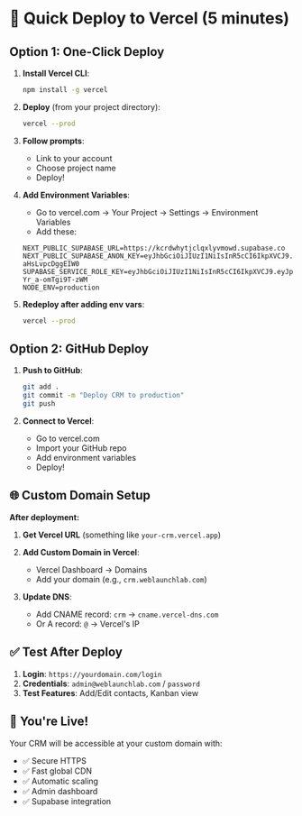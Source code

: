 # 🚀 Quick Deploy to Vercel (5 minutes)

## Option 1: One-Click Deploy

1. **Install Vercel CLI**:
   ```bash
   npm install -g vercel
   ```

2. **Deploy** (from your project directory):
   ```bash
   vercel --prod
   ```

3. **Follow prompts**:
   - Link to your account
   - Choose project name
   - Deploy!

4. **Add Environment Variables**:
   - Go to vercel.com → Your Project → Settings → Environment Variables
   - Add these:
   ```
   NEXT_PUBLIC_SUPABASE_URL=https://kcrdwhytjclqxlyvmowd.supabase.co
   NEXT_PUBLIC_SUPABASE_ANON_KEY=eyJhbGciOiJIUzI1NiIsInR5cCI6IkpXVCJ9.eyJpc3MiOiJzdXBhYmFzZSIsInJlZiI6ImtjcmR3aHl0amNscXhseXZtb3dkIiwicm9sZSI6ImFub24iLCJpYXQiOjE3NTQ1MDkzNTYsImV4cCI6MjA3MDA4NTM1Nn0.SXgOgImK9bt4goKllLFP5kIlzRnb-aHsLvpcDggEIW0
   SUPABASE_SERVICE_ROLE_KEY=eyJhbGciOiJIUzI1NiIsInR5cCI6IkpXVCJ9.eyJpc3MiOiJzdXBhYmFzZSIsInJlZiI6ImtjcmR3aHl0amNscXhseXZtb3dkIiwicm9sZSI6InNlcnZpY2Vfcm9sZSIsImlhdCI6MTc1NDUwOTM1NiwiZXhwIjoyMDcwMDg1MzU2fQ.tw11bdHIydN4fO2H67SvYhGQiy-Yr_a-omTgi9T-zWM
   NODE_ENV=production
   ```

5. **Redeploy after adding env vars**:
   ```bash
   vercel --prod
   ```

## Option 2: GitHub Deploy

1. **Push to GitHub**:
   ```bash
   git add .
   git commit -m "Deploy CRM to production"
   git push
   ```

2. **Connect to Vercel**:
   - Go to vercel.com
   - Import your GitHub repo
   - Add environment variables
   - Deploy!

## 🌐 Custom Domain Setup

**After deployment:**

1. **Get Vercel URL** (something like `your-crm.vercel.app`)

2. **Add Custom Domain in Vercel**:
   - Vercel Dashboard → Domains
   - Add your domain (e.g., `crm.weblaunchlab.com`)

3. **Update DNS**:
   - Add CNAME record: `crm` → `cname.vercel-dns.com`
   - Or A record: `@` → Vercel's IP

## ✅ Test After Deploy

1. **Login**: `https://yourdomain.com/login`
2. **Credentials**: `admin@weblaunchlab.com` / `password`
3. **Test Features**: Add/Edit contacts, Kanban view

## 🎯 You're Live!

Your CRM will be accessible at your custom domain with:
- ✅ Secure HTTPS
- ✅ Fast global CDN  
- ✅ Automatic scaling
- ✅ Admin dashboard
- ✅ Supabase integration